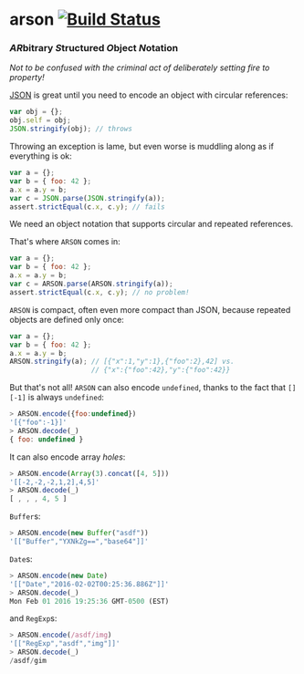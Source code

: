 # arson [![Build Status](https://travis-ci.org/benjamn/arson.svg?branch=master)](https://travis-ci.org/benjamn/arson)

### *AR*bitrary *S*tructured *O*bject *N*otation

_Not to be confused with the criminal act of deliberately setting fire to property!_

[JSON](http://www.json.org/) is great until you need to encode an object with circular references:
```js
var obj = {};
obj.self = obj;
JSON.stringify(obj); // throws
```

Throwing an exception is lame, but even worse is muddling along as if everything is ok:
```js
var a = {};
var b = { foo: 42 };
a.x = a.y = b;
var c = JSON.parse(JSON.stringify(a));
assert.strictEqual(c.x, c.y); // fails
```

We need an object notation that supports circular and repeated references.

That's where `ARSON` comes in:
```js
var a = {};
var b = { foo: 42 };
a.x = a.y = b;
var c = ARSON.parse(ARSON.stringify(a));
assert.strictEqual(c.x, c.y); // no problem!
```

`ARSON` is compact, often even more compact than JSON, because repeated objects are defined only once:
```js
var a = {};
var b = { foo: 42 };
a.x = a.y = b;
ARSON.stringify(a); // [{"x":1,"y":1},{"foo":2},42] vs.
                    // {"x":{"foo":42},"y":{"foo":42}}
```

But that's not all! `ARSON` can also encode `undefined`, thanks to the fact that `[][-1]` is always `undefined`:
```js
> ARSON.encode({foo:undefined})
'[{"foo":-1}]'
> ARSON.decode(_)
{ foo: undefined }
```

It can also encode array *holes*:
```js
> ARSON.encode(Array(3).concat([4, 5]))
'[[-2,-2,-2,1,2],4,5]'
> ARSON.decode(_)
[ , , , 4, 5 ]
```

`Buffer`s:
```js
> ARSON.encode(new Buffer("asdf"))
'[["Buffer","YXNkZg==","base64"]]'
```

`Date`s:
```js
> ARSON.encode(new Date)
'[["Date","2016-02-02T00:25:36.886Z"]]'
> ARSON.decode(_)
Mon Feb 01 2016 19:25:36 GMT-0500 (EST)
```

and `RegExp`s:
```js
> ARSON.encode(/asdf/img)
'[["RegExp","asdf","img"]]'
> ARSON.decode(_)
/asdf/gim
```
